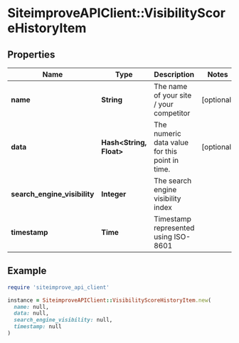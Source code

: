 # SiteimproveAPIClient::VisibilityScoreHistoryItem

## Properties

| Name | Type | Description | Notes |
| ---- | ---- | ----------- | ----- |
| **name** | **String** | The name of your site / your competitor | [optional] |
| **data** | **Hash&lt;String, Float&gt;** | The numeric data value for this point in time. | [optional] |
| **search_engine_visibility** | **Integer** | The search engine visibility index |  |
| **timestamp** | **Time** | Timestamp represented using ISO-8601 |  |

## Example

```ruby
require 'siteimprove_api_client'

instance = SiteimproveAPIClient::VisibilityScoreHistoryItem.new(
  name: null,
  data: null,
  search_engine_visibility: null,
  timestamp: null
)
```


